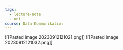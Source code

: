 ```yaml
---
tags:
  - lecture-note
  - uni
course: Data Kommunikation
---
```

![[Pasted image 20230912121021.png]]
![[Pasted image 20230912121032.png]]

